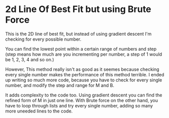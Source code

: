 # 2d Line Of Best Fit but using Brute Force
This is the 2D line of best fit, but instead of using gradient descent I'm checking for every possible number.

You can find the lowest point within a certain range of numbers and step (step means how much are you incrementing per number, a step of 1 would be 1, 2, 3, 4 and so on.) 

However, This method really isn't as good as it seemes because checking every single number makes the performance of this method terrible. I ended up writing so much more code, because you have to check for every single number, and modify the step and range for M and B.

It adds complexity to the code too. Using gradient descent you can find the refined form of M in just one line. With Brute force on the other hand, you have to loop through lists and try every single number, adding so many more uneeded lines to the code.
